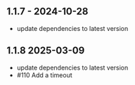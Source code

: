 ## 1.1.7 - 2024-10-28
- update dependencies to latest version

## 1.1.8 2025-03-09
- update dependencies to latest version
- #110 Add a timeout
